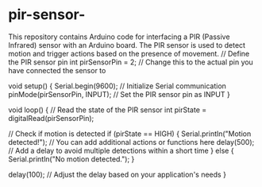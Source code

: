 # pir-sensor-
This repository contains Arduino code for interfacing a PIR (Passive Infrared) sensor with an Arduino board. The PIR sensor is used to detect motion and trigger actions based on the presence of movement.
// Define the PIR sensor pin
int pirSensorPin = 2;  // Change this to the actual pin you have connected the sensor to

void setup() {
  Serial.begin(9600);  // Initialize Serial communication
  pinMode(pirSensorPin, INPUT);  // Set the PIR sensor pin as INPUT
}

void loop() {
  // Read the state of the PIR sensor
  int pirState = digitalRead(pirSensorPin);

  // Check if motion is detected
  if (pirState == HIGH) {
    Serial.println("Motion detected!");
    // You can add additional actions or functions here
    delay(500);  // Add a delay to avoid multiple detections within a short time
  } else {
    Serial.println("No motion detected.");
  }
  
  delay(100);  // Adjust the delay based on your application's needs
}
